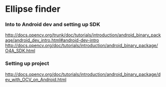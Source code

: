 Ellipse finder
=============

### Into to Android dev and setting up SDK

http://docs.opencv.org/trunk/doc/tutorials/introduction/android_binary_package/android_dev_intro.html#android-dev-intro
http://docs.opencv.org/doc/tutorials/introduction/android_binary_package/O4A_SDK.html


### Setting up project

http://docs.opencv.org/doc/tutorials/introduction/android_binary_package/dev_with_OCV_on_Android.html